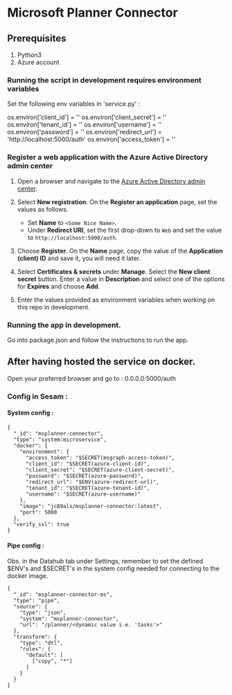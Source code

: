# Microsoft Planner Connector

## Prerequisites

1. Python3
2. Azure account

### Running the script in development requires environment variables

Set the following env variables in 'service.py' :

os.environ['client_id'] = '<Azure client ID>'
os.environ['client_secret'] = '<Azure client Secret>'
os.environ['tenant_id'] = '<Azure tenant ID>'
os.environ['username'] = '<Azure Username>'
os.environ['password'] = '<Azure password>'
os.environ['redirect_url'] = 'http://localhost:5000/auth'
os.environ['access_token'] = '<Access token>'

### Register a web application with the Azure Active Directory admin center

1. Open a browser and navigate to the [Azure Active Directory admin center](https://aad.portal.azure.com).

2. Select **New registration**. On the **Register an application** page, set the values as follows.

    - Set **Name** to `<Some Nice Name>`.
    - Under **Redirect URI**, set the first drop-down to `Web` and set the value to `http://localhost:5000/auth`.

3. Choose **Register**. On the **Name** page, copy the value of the **Application (client) ID** and save it, you will need it later.

4. Select **Certificates & secrets** under **Manage**. Select the **New client secret** button. Enter a value in **Description** and select one of the options for **Expires** and choose **Add**.

5. Enter the values provided as environment variables when working on this repo in development.

### Running the app in development.

Go into package.json and follow the instructions to run the app.

## After having hosted the service on docker.

Open your preferred browser and go to :
0.0.0.0:5000/auth

### Config in Sesam :

#### System config :
```
{
  "_id": "msplanner-connector",
  "type": "system:microservice",
  "docker": {
    "environment": {
      "access_token": "$SECRET(msgraph-access-token)",
      "client_id": "$SECRET(azure-client-id)",
      "client_secret": "$SECRET(azure-client-secret)",
      "password": "$SECRET(azure-password)",
      "redirect_url": "$ENV(azure-redirect-url)",
      "tenant_id": "$SECRET(azure-tenant-id)",
      "username": "$SECRET(azure-username)"
    },
    "image": "jc89als/msplanner-connector:latest",
    "port": 5000
  },
  "verify_ssl": true
}
```

#### Pipe config :
Obs. in the Datahub tab under Settings, remember to set the defined $ENV's and $SECRET's in the system config needed for connecting to the docker image.
```
{
  "_id": "msplanner-connector-ms",
  "type": "pipe",
  "source": {
    "type": "json",
    "system": "msplanner-connector",
    "url": "/planner/<dynamic value i.e. 'tasks'>"
  },
  "transform": {
    "type": "dtl",
    "rules": {
      "default": [
        ["copy", "*"]
      ]
    }
  }
}
```